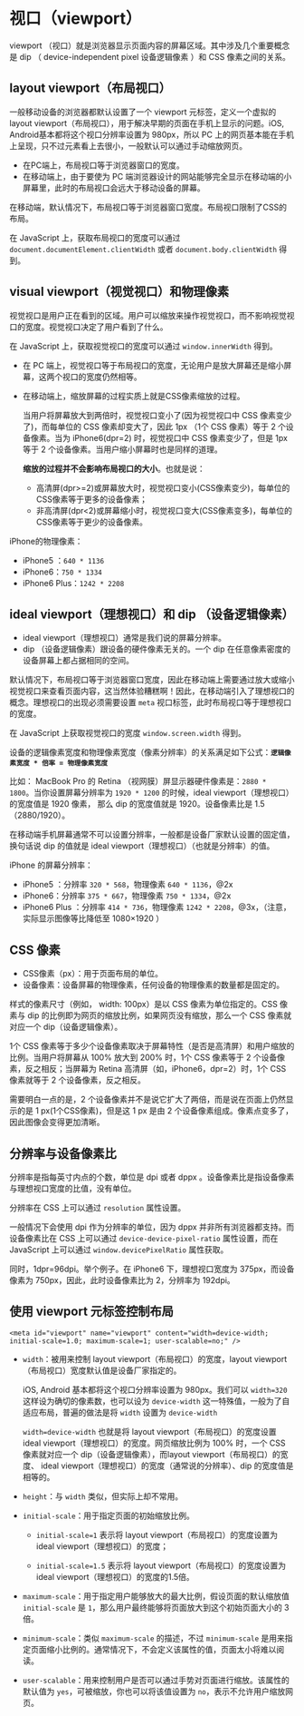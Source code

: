 # 视口（viewport）

viewport （视口）就是浏览器显示页面内容的屏幕区域。其中涉及几个重要概念是 dip （ device-independent pixel 设备逻辑像素 ）和 CSS 像素之间的关系。

## layout viewport（布局视口）

一般移动设备的浏览器都默认设置了一个 viewport 元标签，定义一个虚拟的 layout viewport（布局视口），用于解决早期的页面在手机上显示的问题。iOS, Android基本都将这个视口分辨率设置为 980px，所以 PC 上的网页基本能在手机上呈现，只不过元素看上去很小，一般默认可以通过手动缩放网页。

- 在PC端上，布局视口等于浏览器窗口的宽度。
- 在移动端上，由于要使为 PC 端浏览器设计的网站能够完全显示在移动端的小屏幕里，此时的布局视口会远大于移动设备的屏幕。

在移动端，默认情况下，布局视口等于浏览器窗口宽度。布局视口限制了CSS的布局。

在 JavaScript 上，获取布局视口的宽度可以通过 `document.documentElement.clientWidth` 或者 `document.body.clientWidth` 得到。

## visual viewport（视觉视口）和物理像素

视觉视口是用户正在看到的区域。用户可以缩放来操作视觉视口，而不影响视觉视口的宽度。视觉视口决定了用户看到了什么。

在 JavaScript 上，获取视觉视口的宽度可以通过 `window.innerWidth` 得到。

- 在 PC 端上，视觉视口等于布局视口的宽度，无论用户是放大屏幕还是缩小屏幕，这两个视口的宽度仍然相等。
- 在移动端上，缩放屏幕的过程实质上就是CSS像素缩放的过程。

  当用户将屏幕放大到两倍时，视觉视口变小了(因为视觉视口中 CSS 像素变少了)，而每单位的 CSS 像素却变大了，因此 1px （1个 CSS 像素）等于 2 个设备像素。当为 iPhone6(dpr=2) 时，视觉视口中 CSS 像素变少了，但是 1px 等于 2 个设备像素。当用户缩小屏幕时也是同样的道理。

  **缩放的过程并不会影响布局视口的大小**。也就是说：

  - 高清屏(dpr>=2)或屏幕放大时，视觉视口变小(CSS像素变少)，每单位的CSS像素等于更多的设备像素；
  - 非高清屏(dpr<2)或屏幕缩小时，视觉视口变大(CSS像素变多)，每单位的CSS像素等于更少的设备像素。

iPhone的物理像素：

- iPhone5 ：`640 * 1136`
- iPhone6：`750 * 1334`
- iPhone6 Plus：`1242 * 2208`

## ideal viewport（理想视口）和 dip （设备逻辑像素）

- ideal viewport（理想视口）通常是我们说的屏幕分辨率。
- dip （设备逻辑像素）跟设备的硬件像素无关的。一个 dip 在任意像素密度的设备屏幕上都占据相同的空间。

默认情况下，布局视口等于浏览器窗口宽度，因此在移动端上需要通过放大或缩小视觉视口来查看页面内容，这当然体验糟糕啊！因此，在移动端引入了理想视口的概念。理想视口的出现必须需要设置 `meta` 视口标签，此时布局视口等于理想视口的宽度。

在 JavaScript 上获取视觉视口的宽度 `window.screen.width` 得到。

设备的逻辑像素宽度和物理像素宽度（像素分辨率）的关系满足如下公式：**`逻辑像素宽度 * 倍率 = 物理像素宽度`**

比如： MacBook Pro 的 Retina （视网膜）屏显示器硬件像素是：`2880 * 1800`。当你设置屏幕分辨率为 `1920 * 1200` 的时候，ideal viewport（理想视口）的宽度值是 1920 像素， 那么 dip 的宽度值就是 1920。设备像素比是 1.5（2880/1920）。

在移动端手机屏幕通常不可以设置分辨率，一般都是设备厂家默认设置的固定值，换句话说 dip 的值就是 ideal viewport（理想视口）（也就是分辨率）的值。

iPhone 的屏幕分辨率：

- iPhone5 ：分辨率 `320 * 568`，物理像素 `640 * 1136`，@2x
- iPhone6：分辨率 `375 * 667`，物理像素 `750 * 1334`，@2x
- iPhone6 Plus ：分辨率 `414 * 736`，物理像素 `1242 * 2208`，@3x，（注意，实际显示图像等比降低至 1080×1920 ）

## CSS 像素

- CSS像素（px）：用于页面布局的单位。
- 设备像素：设备屏幕的物理像素，任何设备的物理像素的数量都是固定的。

样式的像素尺寸（例如， width: 100px）是以 CSS 像素为单位指定的。CSS 像素与 dip 的比例即为网页的缩放比例，如果网页没有缩放，那么一个 CSS 像素就对应一个 dip（设备逻辑像素）。

1个 CSS 像素等于多少个设备像素取决于屏幕特性（是否是高清屏）和用户缩放的比例。当用户将屏幕从 100% 放大到 200% 时，1个 CSS 像素等于 2 个设备像素，反之相反；当屏幕为 Retina 高清屏（如，iPhone6，dpr=2）时，1个 CSS 像素就等于 2 个设备像素，反之相反。

需要明白一点的是，2 个设备像素并不是说它扩大了两倍，而是说在页面上仍然显示的是 1 px(1个CSS像素)，但是这 1 px 是由 2 个设备像素组成。像素点变多了，因此图像会变得更加清晰。

## 分辨率与设备像素比

分辨率是指每英寸内点的个数，单位是 dpi 或者 dppx 。设备像素比是指设备像素与理想视口宽度的比值，没有单位。

分辨率在 CSS 上可以通过 `resolution` 属性设置。

一般情况下会使用 dpi 作为分辨率的单位，因为 dppx 并非所有浏览器都支持。而设备像素比在 CSS 上可以通过 `device-device-pixel-ratio` 属性设置，而在 JavaScript 上可以通过 `window.devicePixelRatio` 属性获取。

同时，1dpr=96dpi。举个例子。在 iPhone6 下，理想视口宽度为 375px，而设备像素为 750px，因此，此时设备像素比为 2，分辨率为 192dpi。

## 使用 viewport 元标签控制布局

`<meta id="viewport" name="viewport" content="width=device-width; initial-scale=1.0; maximum-scale=1; user-scalable=no;" />`

- `width`：被用来控制 layout viewport（布局视口）的宽度，layout viewport（布局视口）宽度默认值是设备厂家指定的。

  iOS, Android 基本都将这个视口分辨率设置为 980px。我们可以 `width=320` 这样设为确切的像素数，也可以设为 `device-width` 这一特殊值，一般为了自适应布局，普遍的做法是将 `width` 设置为 `device-width`

  `width=device-width` 也就是将 layout viewport（布局视口）的宽度设置 ideal viewport（理想视口）的宽度。网页缩放比例为 100% 时，一个 CSS 像素就对应一个 dip（设备逻辑像素），而layout viewport（布局视口）的宽度、 ideal viewport（理想视口）的宽度（通常说的分辨率）、dip 的宽度值是相等的。

- `height`：与 `width` 类似，但实际上却不常用。

- `initial-scale`：用于指定页面的初始缩放比例。

  - `initial-scale=1` 表示将 layout viewport（布局视口）的宽度设置为 ideal viewport（理想视口）的宽度；

  - `initial-scale=1.5` 表示将 layout viewport（布局视口）的宽度设置为 ideal viewport（理想视口）的宽度的1.5倍。

- `maximum-scale`：用于指定用户能够放大的最大比例，假设页面的默认缩放值 `initial-scale` 是 `1`，那么用户最终能够将页面放大到这个初始页面大小的 3 倍。

- `minimum-scale`：类似 `maximum-scale` 的描述，不过 `minimum-scale` 是用来指定页面缩小比例的。通常情况下，不会定义该属性的值，页面太小将难以阅读。

- `user-scalable`：用来控制用户是否可以通过手势对页面进行缩放。该属性的默认值为 `yes`，可被缩放，你也可以将该值设置为 `no`，表示不允许用户缩放网页。
